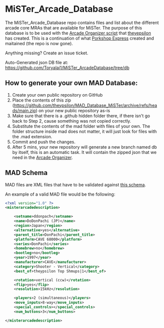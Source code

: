 # MiSTer_Arcade_Database

The MiSTer_Arcade_Database repo contains files and list about the different arcade core MRAs that are available for MiSTer. The purpose of this database is to be used with the [Arcade Organizer script](https://github.com/theypsilon/_arcade-organizer "Arcade Organizer script") that [theyepsilon](https://github.com/theypsilon/_arcade-organizer "theyepsilon") has created. This is a continuation of what [Porkshop Express](https://twitter.com/misteraddons "Porkshop Express") created and maitained (the repo is now gone).

Anything missing?
Create an issue ticket.

Auto-Generated json DB file at: 
https://github.com/Toryalai1/MiSTer_ArcadeDatabase/tree/db

## How to generate your own MAD Database:

1. Create your own public repository on GitHub
2. Place the contents of this zip (https://github.com/theypsilon/MAD_Database_MiSTer/archive/refs/heads/main.zip) on your new public repository as-is
3. Make sure that there is a .github hidden folder there, if there isn't go back to Step 2, cause something was not copied correctly.
4. Substitute the contents of the mad folder with files of your own. The folder structure inside mad does not matter, it will just look for files with the .mad extension.
5. Commit and push the changes.
6. After 5 mins, your new repository will generate a new branch named db by itself, this is an automatic task. It will contain the zipped json that we need in the [Arcade Organizer](https://github.com/theypsilon/_arcade-organizer/).

## MAD Schema

MAD files are XML files that have to be validated against [this schema](mad_schema.xsd).

An example of a valid MAD file would be the following:

```xml
<?xml version="1.0" ?>
<misterarcadedescription>

	<setname>ddonpach</setname>
	<name>DoDonPachi (JP)</name>
	<region>Japan</region>
	<alternative>yes</alternative>
	<parent_title>DonPachi</parent_title>
	<platform>CAVE 68000</platform>
	<series>DonPachi</series>
	<homebrew>no</homebrew>
	<bootleg>no</bootleg>
	<year>1997</year>
	<manufacturer>CAVE</manufacturer>
	<category>Shooter - Vertical</category>
	<best_of>theypsilon Top Shmups|1</best_of>

	<rotation>vertical (ccw)</rotation>
	<flip>yes</flip>
	<resolution>15kHz</resolution>

	<players>2 (simultaneous)</players>
	<move_inputs>8-way</move_inputs>
	<special_controls></special_controls>
	<num_buttons>3</num_buttons>

</misterarcadedescription>
```
```
